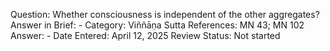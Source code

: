 Question: Whether consciousness is independent of the other aggregates?
Answer in Brief: -
 Category: Viññāṇa
Sutta References: MN 43; MN 102
Answer: -
Date Entered: April 12, 2025
Review Status: Not started